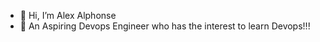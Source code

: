 - 👋 Hi, I’m Alex Alphonse
- 👀 An Aspiring Devops Engineer who has the interest to learn Devops!!!
<!---
alexalphonse/alexalphonse is a ✨ special ✨ repository because its `README.md` (this file) appears on your GitHub profile.
You can click the Preview link to take a look at your changes.
--->
